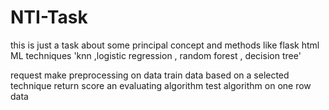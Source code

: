 # NTI-Task
this is just a task about some principal concept and methods like
flask
html 
ML techniques 'knn ,logistic regression  , random forest , decision tree'

request 
make preprocessing on data 
train data based on a selected technique 
return score an evaluating algorithm
test algorithm on one row data
